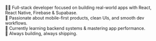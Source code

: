 👨‍💻 Full-stack developer focused on building real-world apps with React, React Native, Firebase & Supabase.  
📱 Passionate about mobile-first products, clean UIs, and smooth dev workflows.  
🚀 Currently learning backend systems & mastering app performance.  
🌱 Always building, always shipping.
